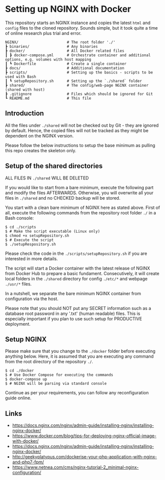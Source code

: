 # Setting up NGINX with Docker

This repository starts an NGINX instance and copies the latest `html` and `config` files to the cloned repository.
Sounds simple, but it took quite a time of online research plus trial and error.

```console
NGINX/                      # The root folder './'
┣ binaries/                 # Any binaries
┣ docker/                   # All Docker related files
┃ ┣ docker-compose.yml      # Orchestrate container and additional options, e.g. volumes with host mapping
┃ ┗ Dockerfile              # Create a single container
┣ docs/                     # Additional documentation
┣ scripts/                  # Setting up the basics - scripts to be used with Bash
┃ ┗ setupRepository.sh      # Setting up the `./shared` folder
┣ shared/                   # The config/web-page NGINX container (shared with host)
┣ .gitignore                # Files which should be ignored for Git
┗ README.md                 # This file
```

## Introduction

All the files under `./shared` will not be checked out by Git - they are ignored by default.
Hence, the copied files will not be tracked as they might be dependent on the NGINX version.

Please follow the below instructions to setup the base minimum as pulling this repo creates the skeleton only.

## Setup of the shared directories

ALL FILES IN `./shared` WILL BE DELETED

If you would like to start from a bare minimum, execute the following part and modify the files AFTERWARDS.
Otherwise, you will overwrite all your files in `./shared` and no CHECKED backup will be stored.

You start with a clean bare minimum of NGINX here as stated above.
First of all, execute the following commands from the repository root folder `./` in a Bash console:

```console
$ cd ./scripts
$ # Make the script executable (Linux only)
$ chmod +x setupRepository.sh
$ # Execute the script
$ ./setupRespository.sh
```

Please check the code in the `./scripts/setupRepository.sh` if you are interested in more details.

The script will start a Docker container with the latest release of NGINX from Docker Hub to prepare a basic fundament.
Consecutively, it will create local folders in the `./shared` directory for config `./etc/*` and webpage `./usr/*` files.

In a nutshell, we separate the bare minimum NGINX container from configuration via the host.

Please note that you should NOT put any SECRET information such as a database root password in any '.txt' (human readable) files.
This is especially important if you plan to use such setup for PRODUCTIVE deployment.

## Setup NGINX

Please make sure that you change to the `./docker` folder before executing anything below.
Here, it is assumed that you are executing any command from the root directory of the repository `./`.

```console
$ cd ./docker
$ # Use Docker Compose for executing the commands
$ docker-compose up
$ # NGINX will be parsing via standard console
```

Continue as per your requirements, you can follow any reconfiguration guide online.

## Links
* https://docs.nginx.com/nginx/admin-guide/installing-nginx/installing-nginx-docker/
* https://www.docker.com/blog/tips-for-deploying-nginx-official-image-with-docker/
* https://docs.nginx.com/nginx/admin-guide/installing-nginx/installing-nginx-docker/
* http://geekyplatypus.com/dockerise-your-php-application-with-nginx-and-php7-fpm/
* https://www.netnea.com/cms/nginx-tutorial-2_minimal-nginx-configuration/